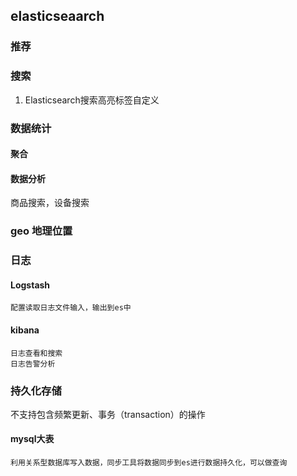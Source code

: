 ## elasticseaarch
### 推荐
### 搜索
1. Elasticsearch搜索高亮标签自定义
### 数据统计
#### 聚合
#### 数据分析
商品搜索，设备搜索
### geo 地理位置
### 日志
#### Logstash 
```
配置读取日志文件输入，输出到es中
```
#### kibana
```
日志查看和搜索
日志告警分析
```
### 持久化存储
不支持包含频繁更新、事务（transaction）的操作
#### mysql大表
```
利用关系型数据库写入数据，同步工具将数据同步到es进行数据持久化，可以做查询

```
